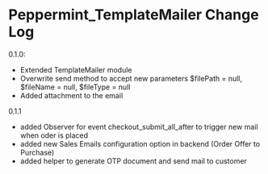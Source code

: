 # Peppermint_TemplateMailer Change Log

0.1.0:
- Extended TemplateMailer module
- Overwrite send method to accept new parameters $filePath = null, $fileName = null, \$fileType = null
- Added attachment to the email

0.1.1
- added Observer for event checkout_submit_all_after to trigger new mail when oder is placed
- added new Sales Emails configuration option in backend (Order Offer to Purchase)
- added helper to generate OTP document and send mail to customer
